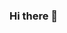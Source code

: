 ### Hi there 👋

<!--
**multibillions/multibillions** is a ✨ _special_ ✨ repository because its `README.md` (this file) appears on your GitHub profile.

Here are some ideas to get you started:

- 🔭 I’m currently building my technical skills on data science and macchine learning
- 🌱 I’m currently learning Data Science and machine learning at the NG 30days of learning
- 👯 I’m looking to collaborate on everything machine learning project.
- 🤔 I’m looking for help with breaking technical concepts.
- 💬 Ask me aboutlearning journey
- 📫 How to reach me: https://twitter.com/multi_money1
- 😄 Pronouns: (HE,HIS,HIM)
- ⚡ Fun fact: You need to be able to decipher sacarsm when with me.
